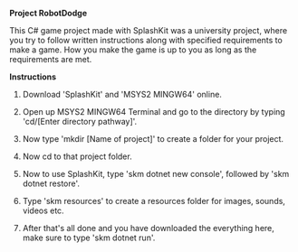 **Project RobotDodge**

This C# game project made with SplashKit was a university project, where you try to follow written instructions along with specified requirements to make a game. How you make the game is up to you as long as the requirements are met.

**Instructions**

1. Download 'SplashKit' and 'MSYS2 MINGW64' online.

2. Open up MSYS2 MINGW64 Terminal and go to the directory by typing 'cd/[Enter directory pathway]'.

3. Now type 'mkdir [Name of project]' to create a folder for your project.

4. Now cd to that project folder.

5. Now to use SplashKit, type 'skm dotnet new console', followed by 'skm dotnet restore'.

6. Type 'skm resources' to create a resources folder for images, sounds, videos etc.

7. After that's all done and you have downloaded the everything here, make sure to type 'skm dotnet run'.
